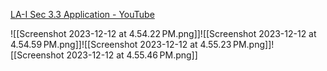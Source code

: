 
[LA-I Sec 3.3 Application - YouTube](https://www.youtube.com/watch?v=lfM4Is-wTs8)

![[Screenshot 2023-12-12 at 4.54.22 PM.png]]![[Screenshot 2023-12-12 at 4.54.59 PM.png]]![[Screenshot 2023-12-12 at 4.55.23 PM.png]]![[Screenshot 2023-12-12 at 4.55.46 PM.png]]